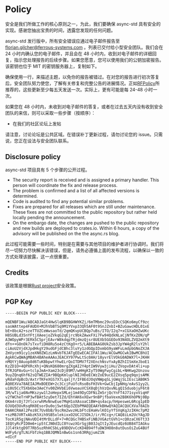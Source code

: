 # Policy

安全是我们所做工作的核心原则之一，为此，我们要确保 async-std 具有安全的实现。感谢您抽出宝贵的时间，透露您发现的任何问题。

async-std 发行版中，所有安全错误应通过电子邮件报告至 florian.gilcher@ferrous-systems.com 。列表已交付给小型安全团队。我们会在 24 小时内确认您的电子邮件，并且会在 48 小时内，收到对电子邮件的详细回复，指示您处理报告的后续步骤。如果您愿意，您可以使用我们的公钥加密报告。该密钥也位于 MIT 的密钥服务器上，复制如下。

确保使用一行，来描述主题，以免你的报告被错过。在对您的报告进行初次答复后，安全团队努力使您，了解有关修复和完整公告的进展情况。正如[RFPolicy][rf-policy]所推荐的，这些更新至少每五天发送一次。实际上，更有可能是每 24-48 小时一次。

如果您在 48 小时内，未收到对电子邮件的答复，或者在过去五天内没有收到安全团队的来信，则可以采取一些步骤（按顺序）：

- 在我们的社区论坛上发帖

请注意，讨论论坛是公共区域。在错误补丁更新过程，请勿讨论您的 issue。只需说，您正在设法与安全团队联系。

[rf-policy]: https://en.wikipedia.org/wiki/RFPolicy

## Disclosure policy

async-std 项目具有 5 个步骤的公开过程。

- The security report is received and is assigned a primary handler. This person will coordinate the fix and release process.
- The problem is confirmed and a list of all affected versions is determined.
- Code is audited to find any potential similar problems.
- Fixes are prepared for all releases which are still under maintenance. These fixes are not committed to the public repository but rather held locally pending the announcement.
- On the embargo date, the changes are pushed to the public repository and new builds are deployed to crates.io. Within 6 hours, a copy of the advisory will be published on the the async.rs blog.

此过程可能需要一些时间，特别是在需要与其他项目的维护者进行协调时。我们将尽一切努力尽快解决该错误，但是，请务必遵循上面的发布流程，以确保以一致的方式处理该披露，这一点很重要。

## Credits

该政策是根据[Rust project](https://www.rust-lang.org/policies/security)安全政策。

## PGP Key

```text
-----BEGIN PGP PUBLIC KEY BLOCK-----

mQENBF1Wu/ABCADJaGt4HwSlqKB9BGHWYKZj/6mTMbmc29vsEOcCSQKo6myCf9zc
sasWAttep4FAUDX+MJhVbBTSq9M1YVxp33Qh5AF0t9SnJZnbI+BZuGawcHDL01xE
bE+8bcA2+szeTTUZCeWwsaoTd/2qmQKvpUCBQp7uBs/ITO/I2q7+xCGXaOHZwUKc
H8SUBLd35nYFtjXAeejoZVkqG2qEjrc9bkZAwxFXi7Fw94QdkNLaCjNfKxZON/qP
A3WOpyWPr3ERk5C5prjEAvrW8kdqpTRjdmzQjsr8UEXb5GGEOo93N4OLZVQ2mXt9
dfn++GOnOk7sTxvfiDH8Ru5o4zCtKgO+r5/LABEBAAG0UkZsb3JpYW4gR2lsY2hl
ciAoU2VjdXJpdHkgY29udGFjdCBhc3luYy1zdGQpIDxmbG9yaWFuLmdpbGNoZXJA
ZmVycm91cy1zeXN0ZW1zLmNvbT6JATgEEwECACIFAl1Wu/ACGwMGCwkIBwMCBhUI
AgkKCwQWAgMBAh4BAheAAAoJEACXY97PwLtSc0AH/18yvrElVOkG0ADWX7l+JKHH
nMQtYj0Auop8d6TuKBbpwtYhwELrQoITDMV7f2XEnchNsvYxAyBZhIISmXeJboE1
KzZD1O+4QPXRcXhj+QNsKQ680mrgZXgAI2Y4ptIW9Vyw3jiHu/ZVopvDAt4li+up
3fRJGPAvGu+tclpJmA+Xam23cDj89M7/wHHgKIyT59WgFwyCgibL+NHKwg2Unzou
9uyZQnq6hf62sQTWEZIAr9BQpKmluplNIJHDeECWzZoE9ucE2ZXsq5pq9qojsAMK
yRdaFdpBcD/AxtrTKFeXGS7X7LqaljY/IFBEdJOqVNWpqSLjGWqjSLIEsc1AB0K5
AQ0EXVa78AEIAJMxBOEEW+2c3CcjFuUfcRsoBsFH3Vk+GwCbjIpNHq/eAvS1yy2L
u10U5CcT5Xb6be3AeCYv00ZHVbEi6VwoauVCSX8qDjhVzQxvNLgQ1SduobjyF6t8
3M/wTija6NvMKszyw1l2oHepxSMLej1m49DyCDFNiZm5rjQcYnFT4J71syxViqHF
v2fWCheTrHP3wfBAt5zyDet7IZd/EhYAK6xXEwr9nBPjfbaVexm2B8K6hOPNj0Bp
OKm4rcOj7JYlcxrwhMvNnwEue7MqH1oXAsoaC1BW+qs4acp/hHpesweL6Rcg1pED
OJUQd3UvRsqRK0EsorDu0oj5wt6Qp3ZEbPMAEQEAAYkBHwQYAQIACQUCXVa78AIb
DAAKCRAAl2Pez8C7Uv8bB/9scRm2wvzHLbFtcEHaHvlKO1yYfSVqKqJzIKHc7pM2
+szM8JVRTxAbzK5Xih9SB5xlekixxO2UCJI5DkJ/ir/RCcg+/CAQ8iLm2UcYAgJD
TocKiR5gjNAvUDI4tMrDLLdF+7+RCQGc7HBSxFiNBJVGAztGVh1+cQ0zaCX6Tt33
1EQtyRcPID0m6+ip5tCJN0dILC0YcwzXGrSgjB03JqItIyJEucdQz6UB84TIAGku
JJl4tktgD9T7Rb5uzRhHCSbLy89DQVvCcKD4B94ffuDW3HO8n8utDusOiZuG4BUf
WdFy6/gTLNiFbTzkq1BBJQMN1nBwGs1sn63RRgjumZ1N
=dIcF
-----END PGP PUBLIC KEY BLOCK-----
```
